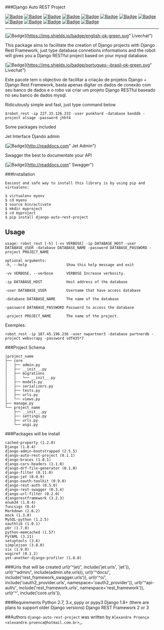 ###Django Auto REST Project

[![Badge](https://travis-ci.org/AlexandreProenca/django-auto-rest-project.svg?branch=master)](https://travis-ci.org/AlexandreProenca/django-auto-rest-project "Travis CI")
[![Badge](https://img.shields.io/pypi/v/django-auto-rest-project.svg)](https://pypi.python.org/pypi/django-auto-rest-project "Pypi")
[![Badge](https://img.shields.io/pypi/dd/django-auto-rest-project.svg)](https://pypi.python.org/pypi/django-auto-rest-project "Pypi")
[![Badge](https://img.shields.io/pypi/pyversions/django-auto-rest-project.svg)](https://pypi.python.org/pypi/django-auto-rest-project "Pypi")
[![Badge](https://img.shields.io/pypi/l/django-auto-rest-project.svg)](https://pypi.python.org/pypi/django-auto-rest-project "Pypi")
[![Badge](https://img.shields.io/pypi/wheel/django-auto-rest-project.svg)](https://pypi.python.org/pypi/django-auto-rest-project "Pypi")
[![Badge](https://img.shields.io/pypi/format/django-auto-rest-project.svg)](https://pypi.python.org/pypi/django-auto-rest-project "Pypi")
[![Badge](https://img.shields.io/pypi/implementation/django-auto-rest-project.svg)](https://pypi.python.org/pypi/django-auto-rest-project "Pypi")
[![Badge](https://img.shields.io/pypi/status/django-auto-rest-project.svg)](https://pypi.python.org/pypi/django-auto-rest-project "Pypi")
[![Badge](https://api.codacy.com/project/badge/50515222d332430aba11bcbe76706f14)](https://www.codacy.com/app/linuxloco/django-auto-rest-project "Codacy")
[![Badge](https://readthedocs.org/projects/django-auto-rest-project/badge/?version=latest)](http://django-auto-rest-project.readthedocs.org/en/latest/ "ReadDocs")
[![Badge](http://img.shields.io/badge/tech-stack-0690fa.svg?style=flat)](http://stackshare.io/AlexandreProenca/django-auto-rest-project "StackShare")
[![Badge](https://img.shields.io/badge/GITTER-join%20chat-green.svg)](https://gitter.im/AlexandreProenca/devfriends?utm_source=share-link&utm_medium=link&utm_campaign=share-link "Livechat")

-----------

[![Badge](https://img.shields.io/badge/english-ok-green.svg)](https://img.shields.io/badge/english-ok-green.svg" Livechat")

This package aims to facilitate the creation of Django projects with Django Rest Framework, just type database connetions informations and the robot will gives you a Django RESTful project based on your mysql database.
    
[![Badge](https://img.shields.io/badge/portugues--brasil-ok-green.svg)](https://img.shields.io/badge/portugues--brasil-ok-green.svg" Livechat")

Este pacote tem o objectivo de facilitar a criação de projetos Django + Django Rest Framework, basta apenas digitar os dados de conexão com seu banco de dados e o robo vai criar um projeto Django RESTful baseado no seu banco de dados mysql.


Ridiculously simple and fast, just type command below

`$robot_rest -ip 227.33.126.233 -user punkhard -database banddb -project alsage -password jhhf4`

Some packages included

Jet Interface Djando admin

[![Badge](https://raw.githubusercontent.com/geex-arts/jet/static/screen1.png)](http://readdocs.com" Jet Admin")

Swagger the best to documentate your API

[![Badge](http://artsy.github.io/images/2013-06-21-adding-api-documentation-with-grape-swagger/swagger-ui.png)](http://readdocs.com" Swagger")


###Installation

    Easiest and safe way to install this library is by using pip and virtualenv:
    
    $ virtualenv myenv
    $ cd myenv
    $ source bin/activate
    $ mkdir myproject
    $ cd myproject
    $ pip install django-auto-rest-project

Usage
-----
    usage: robot_rest [-h] [-vv VERBOSE] -ip DATABASE_HOST -user DATABASE_USER -database DATABASE_NAME -password DATABASE_PASSWORD -project PROJECT_NAME

    optional arguments:
    -h, --help                  Show this help message and exit
    
    -vv VERBOSE, --verbose      VERBOSE Increase verbosity.
    
    -ip DATABASE_HOST           Host address of the database
    
    -user DATABASE_USER         Username that have access database
    
    -database DATABASE_NAME     The name of the database
    
    -password DATABASE_PASSWORD Password to access the database
    
    -project PROJECT_NAME       The name of the project.
    

Exemples:

    robot_rest -ip 187.45.196.236 -user nwpartner3 -database partnerdb -project webscrapy -password sdf435*7

###Project Schema

    |project_name
    ├── core
    │   ├── admin.py
    │   ├── __init__.py
    │   ├── migrations
    │   │   └── __init__.py
    │   ├── models.py
    │   ├── serializers.py
    │   ├── tests.py
    │   ├── urls.py
    │   └── views.py
    ├── manage.py
    └── project_name
        ├── __init__.py
        ├── settings.py
        ├── urls.py
        └── wsgi.py


###Packages will be install

    cached-property (1.2.0)
    Django (1.8.4)
    django-admin-bootstrapped (2.5.5)
    django-auto-rest-project (0.1.1)
    django-braces (1.8.1)
    django-cors-headers (1.1.0)
    django-drf-file-generator (0.1.0)
    django-filter (0.11.0)
    django-jet (0.0.9)
    django-oauth-toolkit (0.9.0)
    django-rest-auth (0.5.0)
    django-rest-swagger (0.3.4)
    django-url-filter (0.2.0)
    djangorestframework (3.2.3)
    enum34 (1.0.4)
    funcsigs (0.4)
    Markdown (2.6.2)
    mock (1.3.0)
    MySQL-python (1.2.5)
    oauthlib (1.0.1)
    pbr (1.7.0)
    python-memcached (1.57)
    PyYAML (3.11)
    setuptools (3.6)
    simplejson (3.8.0)
    six (1.9.0)
    wsgiref (0.1.2)
    yet-another-django-profiler (1.0.0)

###Urls that will be created
    url(r'^jet/', include('jet.urls', 'jet')),
    url(r'^admin/', include(admin.site.urls)),
    url(r'^docs/', include('rest_framework_swagger.urls')),
    url(r'^o/', include('oauth2_provider.urls', namespace='oauth2_provider')),
    url(r'^api-auth/', include('rest_framework.urls', namespace='rest_framework')),
    url(r'^', include('core.urls')),
    
###Requirements
    Python 2.7, 3.x, pypy or pypy3
    Django 1.8+ (there are plans to support older Django versions)
    Django REST Framework 2 or 3

##Authors
`django-auto-rest-project` was written by `Alexandre Proença <alexandre.proenca@hotmail.com.br>`_.
